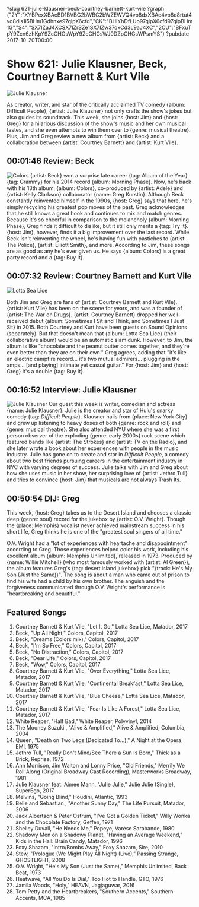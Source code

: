 ?slug 621-julie-klausner-beck-courtney-barnett-kurt-vile
?graph {"2Y":"XYBPexXBAcBD1BVBG2bWBG2bWZEWVQ4vo8dxXBAc4vo8d8rtut4vo8dls1i5BHm1Gdhnxe97qipX6cfd","CK":"BHIYhDfLUo97qipX6cfd97qipBHm1G","S4":"SX7IZaJ4XCSX7IZrSZe1SX7IZw37qxCd3L9aJ4XC","2CU":"BFxuTpY9Zcn6zhKpY9ZcCHGsWpY9ZcCHGsWJ0DZpCHGsWPsmYS"}
?pubdate 2017-10-20T00:00

# Show 621: Julie Klausner, Beck, Courtney Barnett & Kurt Vile
![Julie Klausner](//static.soundopinions.org/images/2017/julieklausner_web.jpg)

As creator, writer, and star of the critically acclaimed TV comedy {album: Difficult People}, {artist: Julie Klausner} not only crafts the show's jokes but also guides its soundtrack. This week, she joins {host: Jim} and {host: Greg} for a hilarious discussion of the show's music and her own musical tastes, and she even attempts to win them over to {genre: musical theatre}. Plus, Jim and Greg review a new album from {artist: Beck} and a collaboration between {artist: Courtney Barnett} and {artist: Kurt Vile}.


## 00:01:46 Review: Beck
![Colors](//static.soundopinions.org/assets/621/2Y0.jpg "312095/1273064244")
{artist: Beck} won a surprise late career {tag: Album of the Year} {tag: Grammy} for his 2014 record {album: Morning Phase}. Now, he's back with his 13th album, {album: Colors}, co-produced by {artist: Adele} and {artist: Kelly Clarkson} collaborator {name: Greg Kurstin}. Although Beck constantly reinvented himself in the 1990s, {host: Greg} says that here, he's simply recycling his greatest pop moves of the past. Greg acknowledges that he still knows a great hook and continues to mix and match genres. Because it's so cheerful in comparison to the melancholy {album: Morning Phase}, Greg finds it difficult to dislike, but it still only merits a {tag: Try It}. {host: Jim}, however, finds it a big improvement over the last record. While Beck isn't reinventing the wheel, he's having fun with pastiches to {artist: The Police}, {artist: Elliott Smith}, and more. According to Jim, these songs are as good as any he's ever given us. He says {album: Colors} is a great party record and a {tag: Buy It}.

## 00:07:32 Review: Courtney Barnett and Kurt Vile
![Lotta Sea Lice](//static.soundopinions.org/assets/621/CK0.jpg "479276137/1271791613")

Both Jim and Greg are fans of {artist: Courtney Barnett and Kurt Vile}. {artist: Kurt Vile} has been on the scene for years, and was a founder of {artist: The War on Drugs}. {artist: Courtney Barnett} dropped her well-received debut {album: Sometimes I Sit and Think, and Sometimes I Just Sit} in 2015. 
Both Courtney and Kurt have been guests on Sound Opinions (separately). But that doesn't mean that {album: Lotta Sea Lice} (their collaborative album) would be an automatic slam dunk. However, to Jim, the album is like "chocolate and the peanut butter comes together, and they're even better than they are on their own." Greg agrees, adding that "it's like an electric campfire record... it's two mutual admirers... plugging in the amps... [and playing] intimate yet casual guitar." For {host: Jim} and {host: Greg} it's a double {tag: Buy It}.


## 00:16:52 Interview: Julie Klausner
![Julie Klausner](//static.soundopinions.org/assets/621/S40.jpg)
Our guest this week is writer, comedian and actress {name: Julie Klausner}. Julie is the creator and star of Hulu's snarky comedy {tag: *Difficult People*}. Klausner hails from {place: New York City} and grew up listening to heavy doses of both {genre: rock and roll} and {genre: musical theatre}. She also attended NYU where she was a first person observer of the exploding {genre: early 2000s} rock scene which featured bands like {artist: The Strokes} and {artist: TV on the Radio}, and she later wrote a book about her experiences with people in the music industry. Julie has gone on to create and star in *Difficult People*, a comedy about two best friends pursuing careers in the entertainment industry in NYC with varying degrees of success. Julie talks with Jim and Greg about how she uses music in her show, her surprising love of {artist: Jethro Tull} and tries to convince {host: Jim} that musicals are not always Trash Its. 


## 00:50:54 DIJ: Greg
This week, {host: Greg} takes us to the Desert Island and chooses a classic deep {genre: soul} record for the jukebox by {artist: O.V. Wright}. Though the {place: Memphis} vocalist never achieved mainstream success in his short life, Greg thinks he is one of the "greatest soul singers of all time."

O.V. Wright had a "lot of experiences with heartache and disappointment" according to Greg. Those experiences helped color his work, including his excellent album {album: Memphis Unlimited}, released in 1973. Produced by {name: Willie Mitchell} (who most famously worked with {artist: Al Green}), the album features Greg's {tag: desert island jukebox} pick "{track: He's My Son (Just the Same)}". The song is about a man who came out of prison to find his wife had a child by his own brother. The anguish and the forgiveness communicated through O.V. Wright's performance is "heartbreaking and beautiful."


## Featured Songs
1. Courtney Barnett & Kurt Vile, "Let It Go," Lotta Sea Lice, Matador, 2017
1. Beck, "Up All Night," Colors, Capitol, 2017
1. Beck, "Dreams (Colors mix)," Colors, Capitol, 2017
1. Beck, "I'm So Free," Colors, Capitol, 2017
1. Beck, "No Distraction," Colors, Capitol, 2017
1. Beck, "Dear Life," Colors, Capitol, 2017
1. Beck, "Wow," Colors, Capitol, 2017
1. Courtney Barnett & Kurt Vile, "Over Everything," Lotta Sea Lice, Matador, 2017
1. Courtney Barnett & Kurt Vile, "Continental Breakfast," Lotta Sea Lice, Matador, 2017
1. Courtney Barnett & Kurt Vile, "Blue Cheese," Lotta Sea Lice, Matador, 2017
1. Courtney Barnett & Kurt Vile, "Fear Is Like A Forest," Lotta Sea Lice, Matador, 2017
1. White Reaper, "Half Bad," White Reaper, Polyvinyl, 2014
1. The Mooney Suzuki , "Alive & Amplified," Alive & Amplified, Columbia, 2004
1. Queen, "Death on Two Legs (Dedicated To...)," A Night at the Opera, EMI, 1975
1. Jethro Tull, "Really Don't Mind/See There a Sun Is Born," Thick as a Brick, Reprise, 1972
1. Ann Morrison, Jim Walton and Lonny Price, "Old Friends," Merrily We Roll Along (Original Broadway Cast Recording), Masterworks Broadway, 1981
1. Julie Klausner feat. Aimee Mann, "Julie Julie," Julie Julie (Single), SuperEgo, 2017
1. Melvins, "Going Blind," Houdini, Atlantic, 1993
1. Belle and Sebastian , "Another Sunny Day," The Life Pursuit, Matador, 2006
1. Jack Albertson & Peter Ostrum, "I've Got a Golden Ticket," Willy Wonka and the Chocolate Factory, Geffen, 1971
1. Shelley Duvall, "He Needs Me," Popeye, Varèse Sarabande, 1980
1. Shadowy Men on a Shadowy Planet, "Having an Average Weekend," Kids in the Hall: Brain Candy, Matador, 1996
1. Foxy Shazam, "Intro/Bombs Away," Foxy Shazam, Sire, 2010
1. Stew, "Prologue (We Might Play All Night) (Live)," Passing Strange, GHOSTLIGHT, 2008
1. O.V. Wright, "He's My Son (Just the Same)," Memphis Unlimited, Back Beat, 1973
1. Heatwave, "All You Do Is Dial," Too Hot to Handle, GTO, 1976
1. Jamila Woods, "Holy," HEAVN, Jagjaguwar, 2016
1. Tom Petty and the Heartbreakers, "Southern Accents," Southern Accents, MCA, 1985
